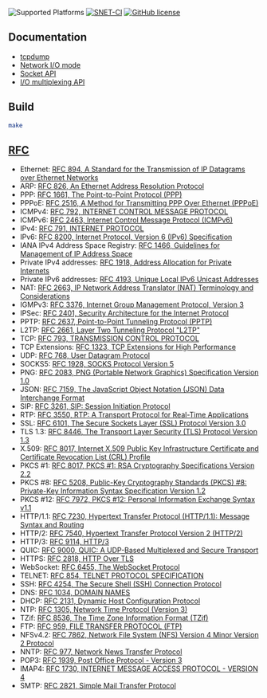 ![Supported Platforms](https://img.shields.io/badge/platform-Linux-red.svg)
[![SNET-CI](https://github.com/downdemo/SNET/actions/workflows/pipeline-ci.yml/badge.svg)](https://github.com/downdemo/SNET/actions/workflows/pipeline-ci.yml)
[![GitHub license](https://img.shields.io/badge/license-MIT-blue.svg)](https://github.com/downdemo/SNET/blob/master/LICENSE)

## Documentation

* [tcpdump](docs/tcpdump.md)
* [Network I/O mode](docs/network_io_mode.md)
* [Socket API](docs/socket_api.md)
* [I/O multiplexing API](docs/io_multiplexing_api.md)

## Build

```sh
make
```

## [RFC](https://www.rfc-editor.org/)

* Ethernet: [RFC 894, A Standard for the Transmission of IP Datagrams over Ethernet Networks](https://www.rfc-editor.org/rfc/rfc894.html)
* ARP: [RFC 826, An Ethernet Address Resolution Protocol](https://www.rfc-editor.org/rfc/rfc826.html)
* PPP: [RFC 1661, The Point-to-Point Protocol (PPP)](https://www.rfc-editor.org/rfc/rfc1661.html)
* PPPoE: [RFC 2516, A Method for Transmitting PPP Over Ethernet (PPPoE)](https://www.rfc-editor.org/rfc/rfc2516.html)
* ICMPv4: [RFC 792, INTERNET CONTROL MESSAGE PROTOCOL](https://www.rfc-editor.org/rfc/rfc792.html)
* ICMPv6: [RFC 2463, Internet Control Message Protocol (ICMPv6)](https://www.rfc-editor.org/rfc/rfc2463.html)
* IPv4: [RFC 791, INTERNET PROTOCOL](https://www.rfc-editor.org/rfc/rfc791.html)
* IPv6: [RFC 8200, Internet Protocol, Version 6 (IPv6) Specification](https://www.rfc-editor.org/rfc/rfc8200.html)
* IANA IPv4 Address Space Registry: [RFC 1466, Guidelines for Management of IP Address Space](https://www.rfc-editor.org/rfc/rfc1466.html)
* Private IPv4 addresses: [RFC 1918, Address Allocation for Private Internets](https://www.rfc-editor.org/rfc/rfc1918.html)
* Private IPv6 addresses: [RFC 4193, Unique Local IPv6 Unicast Addresses](https://www.rfc-editor.org/rfc/rfc4193.html)
* NAT: [RFC 2663, IP Network Address Translator (NAT) Terminology and Considerations](https://www.rfc-editor.org/rfc/rfc2663.html)
* IGMPv3: [RFC 3376, Internet Group Management Protocol, Version 3](https://www.rfc-editor.org/rfc/rfc3376.html)
* IPSec: [RFC 2401, Security Architecture for the Internet Protocol](https://www.rfc-editor.org/rfc/rfc2401.html)
* PPTP: [RFC 2637, Point-to-Point Tunneling Protocol (PPTP)](https://www.rfc-editor.org/rfc/rfc2637.html)
* L2TP: [RFC 2661, Layer Two Tunneling Protocol "L2TP"](https://www.rfc-editor.org/rfc/rfc2661.html)
* TCP: [RFC 793, TRANSMISSION CONTROL PROTOCOL](https://www.rfc-editor.org/rfc/rfc793.html)
* TCP Extensions: [RFC 1323, TCP Extensions for High Performance](https://www.rfc-editor.org/rfc/rfc1323.html)
* UDP: [RFC 768, User Datagram Protocol](https://www.rfc-editor.org/rfc/rfc768.html)
* SOCKS5: [RFC 1928, SOCKS Protocol Version 5](https://www.rfc-editor.org/rfc/rfc1928.html)
* PNG: [RFC 2083,  PNG (Portable Network Graphics) Specification Version 1.0](https://www.rfc-editor.org/rfc/rfc2083.html)
* JSON: [RFC 7159, The JavaScript Object Notation (JSON) Data Interchange Format](https://www.rfc-editor.org/rfc/rfc7159.html)
* SIP: [RFC 3261, SIP: Session Initiation Protocol](https://www.rfc-editor.org/rfc/rfc3261.html)
* RTP: [RFC 3550, RTP: A Transport Protocol for Real-Time Applications](https://www.rfc-editor.org/rfc/rfc3550.html)
* SSL: [RFC 6101, The Secure Sockets Layer (SSL) Protocol Version 3.0](https://www.rfc-editor.org/rfc/rfc6101.html)
* TLS 1.3: [RFC 8446, The Transport Layer Security (TLS) Protocol Version 1.3](https://www.rfc-editor.org/rfc/rfc8446.html)
* X.509: [RFC 8017, Internet X.509 Public Key Infrastructure Certificate and Certificate Revocation List (CRL) Profile](https://www.rfc-editor.org/rfc/rfc5280.html)
* PKCS #1: [RFC 8017, PKCS #1: RSA Cryptography Specifications Version 2.2](https://www.rfc-editor.org/rfc/rfc8017.html)
* PKCS #8: [RFC 5208, Public-Key Cryptography Standards (PKCS) #8: Private-Key Information Syntax Specification Version 1.2](https://www.rfc-editor.org/rfc/rfc5208.html)
* PKCS #12: [RFC 7972, PKCS #12: Personal Information Exchange Syntax v1.1](https://www.rfc-editor.org/rfc/rfc7292.html)
* HTTP/1.1: [RFC 7230, Hypertext Transfer Protocol (HTTP/1.1): Message Syntax and Routing](https://www.rfc-editor.org/rfc/rfc7230.html)
* HTTP/2: [RFC 7540, Hypertext Transfer Protocol Version 2 (HTTP/2)](https://www.rfc-editor.org/rfc/rfc7540.html)
* HTTP/3: [RFC 9114, HTTP/3](https://www.rfc-editor.org/rfc/rfc9114.html)
* QUIC: [RFC 9000, QUIC: A UDP-Based Multiplexed and Secure Transport](https://www.rfc-editor.org/rfc/rfc9000.html)
* HTTPS: [RFC 2818, HTTP Over TLS](https://www.rfc-editor.org/rfc/rfc2818.html)
* WebSocket: [RFC 6455, The WebSocket Protocol](https://www.rfc-editor.org/rfc/rfc6455.html)
* TELNET: [RFC 854, TELNET PROTOCOL SPECIFICATION](https://www.rfc-editor.org/rfc/rfc854.html)
* SSH: [RFC 4254, The Secure Shell (SSH) Connection Protocol](https://www.rfc-editor.org/rfc/rfc4254.html)
* DNS: [RFC 1034, DOMAIN NAMES](https://www.rfc-editor.org/rfc/rfc1034.html)
* DHCP: [RFC 2131, Dynamic Host Configuration Protocol](https://www.rfc-editor.org/rfc/rfc2131.html)
* NTP: [RFC 1305, Network Time Protocol (Version 3)](https://www.rfc-editor.org/rfc/rfc1305.html)
* TZif: [RFC 8536, The Time Zone Information Format (TZif)](https://www.rfc-editor.org/rfc/rfc8536.html)
* FTP: [RFC 959, FILE TRANSFER PROTOCOL (FTP)](https://www.rfc-editor.org/rfc/rfc959.html)
* NFSv4.2: [RFC 7862, Network File System (NFS) Version 4 Minor Version 2 Protocol](https://www.rfc-editor.org/rfc/rfc7862.html)
* NNTP: [RFC 977, Network News Transfer Protocol](https://www.rfc-editor.org/rfc/rfc977.html)
* POP3: [RFC 1939, Post Office Protocol - Version 3](https://www.rfc-editor.org/rfc/rfc1939.html)
* IMAP4: [RFC 1730, INTERNET MESSAGE ACCESS PROTOCOL - VERSION 4](https://www.rfc-editor.org/rfc/rfc1730.html)
* SMTP: [RFC 2821, Simple Mail Transfer Protocol](https://www.rfc-editor.org/rfc/rfc2821.html)

